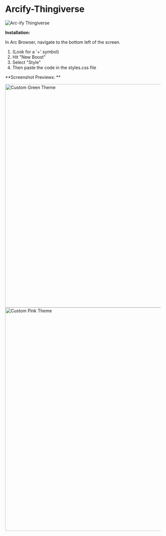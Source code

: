 # Arcify-Thingiverse
![Arc-ify Thingiverse](https://user-images.githubusercontent.com/73070356/235728721-10b40849-3896-4acc-a564-f489096611cb.png)

**Installation:**

In Arc Browser, navigate to the bottom left of the screen. 
1. (Look for a '+' symbol)
2. Hit "New Boost"
3. Select "Style"
4. Then paste the code in the styles.css file








**Screenshot Previews: **


  <img width="720" alt="Custom Green Theme" src="https://user-images.githubusercontent.com/73070356/235728937-0b45b6f2-b4e7-43f6-8938-26c79a4d8d2b.png">
  <img width="720" alt="Custom Pink Theme" src="https://user-images.githubusercontent.com/73070356/235728934-4529746b-6114-444a-a379-b695f7d62375.png">
